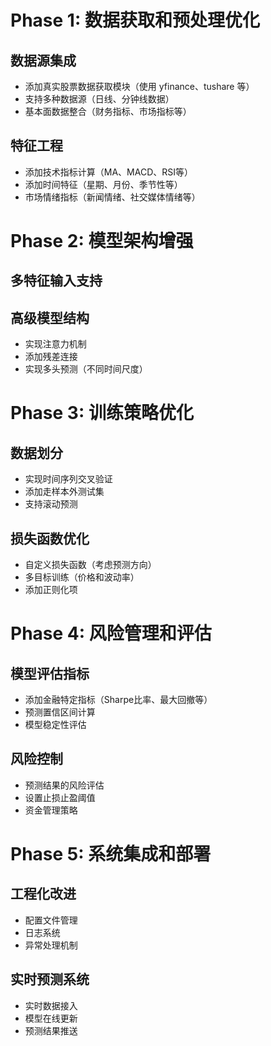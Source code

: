 # Phase 1: 数据获取和预处理优化

## 数据源集成
- 添加真实股票数据获取模块（使用 yfinance、tushare 等）
- 支持多种数据源（日线、分钟线数据）
- 基本面数据整合（财务指标、市场指标等）

## 特征工程
- 添加技术指标计算（MA、MACD、RSI等）
- 添加时间特征（星期、月份、季节性等）
- 市场情绪指标（新闻情绪、社交媒体情绪等）

# Phase 2: 模型架构增强

## 多特征输入支持
## 高级模型结构
- 实现注意力机制
- 添加残差连接
- 实现多头预测（不同时间尺度）

# Phase 3: 训练策略优化

## 数据划分
- 实现时间序列交叉验证
- 添加走样本外测试集
- 支持滚动预测

## 损失函数优化
- 自定义损失函数（考虑预测方向）
- 多目标训练（价格和波动率）
- 添加正则化项

# Phase 4: 风险管理和评估

## 模型评估指标
- 添加金融特定指标（Sharpe比率、最大回撤等）
- 预测置信区间计算
- 模型稳定性评估

## 风险控制
- 预测结果的风险评估
- 设置止损止盈阈值
- 资金管理策略

# Phase 5: 系统集成和部署

## 工程化改进
- 配置文件管理
- 日志系统
- 异常处理机制

## 实时预测系统
- 实时数据接入
- 模型在线更新
- 预测结果推送